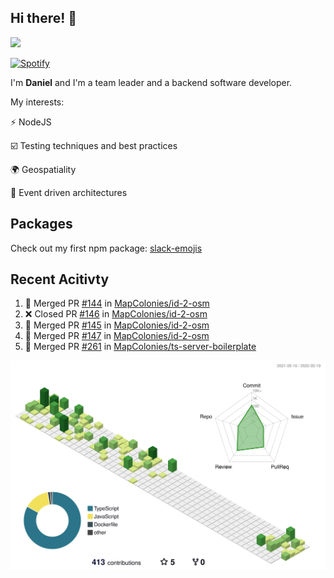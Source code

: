 ## Hi there! 👋

<p>
  <img src="https://github-readme-stats.vercel.app/api?username=syncush&theme=tokyonight">
</p>

[![Spotify](https://novatorem-rust.vercel.app/api/spotify)](https://open.spotify.com/user/syncush)

I'm **Daniel** and I'm a team leader and a backend software developer.

My interests:

⚡ NodeJS

☑️ Testing techniques and best practices

🌍 Geospatiality

🧠 Event driven architectures

## Packages
Check out my first npm package: [slack-emojis](https://www.npmjs.com/package/slack-emojis)

## Recent Acitivty
<!--START_SECTION:activity-->
1. 🎉 Merged PR [#144](https://github.com/MapColonies/id-2-osm/pull/144) in [MapColonies/id-2-osm](https://github.com/MapColonies/id-2-osm)
2. ❌ Closed PR [#146](https://github.com/MapColonies/id-2-osm/pull/146) in [MapColonies/id-2-osm](https://github.com/MapColonies/id-2-osm)
3. 🎉 Merged PR [#145](https://github.com/MapColonies/id-2-osm/pull/145) in [MapColonies/id-2-osm](https://github.com/MapColonies/id-2-osm)
4. 🎉 Merged PR [#147](https://github.com/MapColonies/id-2-osm/pull/147) in [MapColonies/id-2-osm](https://github.com/MapColonies/id-2-osm)
5. 🎉 Merged PR [#261](https://github.com/MapColonies/ts-server-boilerplate/pull/261) in [MapColonies/ts-server-boilerplate](https://github.com/MapColonies/ts-server-boilerplate)
<!--END_SECTION:activity-->

![contrib](./profile-3d-contrib/profile-green-animate.svg)
